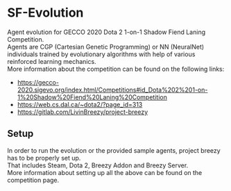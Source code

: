 # SF-Evolution

Agent evolution for GECCO 2020 Dota 2 1-on-1 Shadow Fiend Laning Competition.  
Agents are CGP (Cartesian Genetic Programming) or NN (NeuralNet) individuals trained by evolutionary algorithms with help of various reinforced learning mechanics.  
More information about the competition can be found on the following links:
 - https://gecco-2020.sigevo.org/index.html/Competitions#id_Dota%202%201-on-1%20Shadow%20Fiend%20Laning%20Competition
 - https://web.cs.dal.ca/~dota2/?page_id=313
 - https://gitlab.com/LivinBreezy/project-breezy

## Setup

In order to run the evolution or the provided sample agents, project breezy has to be properly set up.  
That includes Steam, Dota 2, Breezy Addon and Breezy Server.  
More information about setting up all the above can be found on the competition page.  
